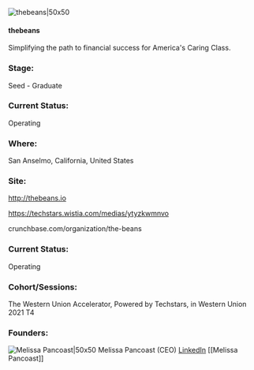 

![thebeans|50x50](https://apimg.techstars.com/connect/images/image_files/615fd2f9dab5d20007e774cd/original/the_beans_logo_primary.png)

#### thebeans
Simplifying the path to financial success for America's Caring Class.

### Stage: 
Seed - Graduate 

### Current Status: 
Operating

### Where:
San Anselmo, California, United States

### Site:
http://thebeans.io

https://techstars.wistia.com/medias/ytyzkwmnvo

crunchbase.com/organization/the-beans

### Current Status: 
Operating

### Cohort/Sessions: 
The Western Union Accelerator, Powered by Techstars, in Western Union 2021 T4

### Founders: 

![Melissa Pancoast|50x50](https://apimg.techstars.com/connect/images/image_files/615fd130dab5d20007e774cc/original/CEO.jpg) Melissa Pancoast (CEO) [LinkedIn](https://linkedin.com/in/mgpancoast) [[Melissa Pancoast]]


